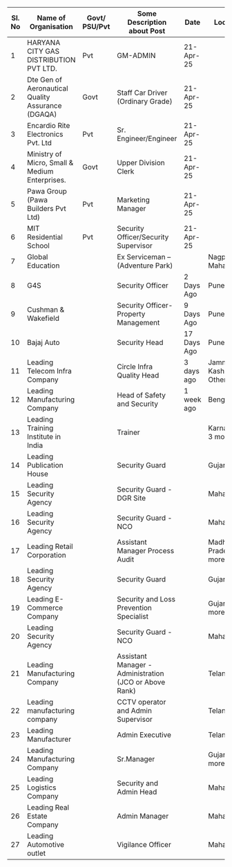 | Sl. No | Name of Organisation | Govt/ PSU/Pvt | Some Description about Post | Date | Location | Apply Link | Other Relevant Links |
|---|---|---|---|---|---|---|---|
| 1 | HARYANA CITY GAS DISTRIBUTION PVT LTD. | Pvt | GM-ADMIN | 21-Apr-25 |  | [DOWNLOAD](https://dgrindia.gov.in/writereaddata/media/documents/1Haryana%20City%20GasGMAdmin15042025.pdf) | Forward names through RSB/ZSB to DGR |
| 2 | Dte Gen of Aeronautical Quality Assurance (DGAQA) | Govt | Staff Car Driver (Ordinary Grade) | 21-Apr-25 |  | [DOWNLOAD](https://dgrindia.gov.in/writereaddata/media/documents/2DGAQAStaff%20Car%20DriverOG15042025.pdf) | Forward names through RSB/ZSB to DGR |
| 3 | Encardio Rite Electronics Pvt. Ltd | Pvt | Sr. Engineer/Engineer | 21-Apr-25 |  | [DOWNLOAD](https://dgrindia.gov.in/writereaddata/media/documents/3EncardioRiteSrEngineerEngineer15042025.pdf) | Forward names through RSB/ZSB to DGR |
| 4 | Ministry of Micro, Small & Medium Enterprises. | Govt | Upper Division Clerk | 21-Apr-25 |  | [DOWNLOAD](https://dgrindia.gov.in/writereaddata/media/documents/4MSMEUDC15042025.pdf) | Forward names through RSB/ZSB to DGR |
| 5 | Pawa Group (Pawa Builders Pvt Ltd) | Pvt | Marketing Manager | 21-Apr-25 |  | [DOWNLOAD](https://dgrindia.gov.in/writereaddata/media/documents/5Pawa%20GroupMarketing%20Manager15042025.pdf) | Forward names through RSB/ZSB to DGR |
| 6 | MIT Residential School | Pvt | Security Officer/Security Supervisor | 21-Apr-25 |  | [DOWNLOAD](https://dgrindia.gov.in/writereaddata/media/documents/6MIT%20ResidentialSecurity%20Officer15042025.pdf) | Forward names through RSB/ZSB to DGR |
| 7 | Global Education |  | Ex Serviceman – (Adventure Park) |  | Nagpur, Maharashtra | Apply now |  vaibhav.ghurde@globaledu.net.in, 7972882556 |
| 8 | G4S |  | Security Officer | 2 Days Ago | Pune |  |  |
| 9 | Cushman & Wakefield |  | Security Officer-Property Management | 9 Days Ago | Pune(Baner) |  |  |
| 10 | Bajaj Auto |  | Security Head | 17 Days Ago | Pune |  |  |
| 11 | Leading Telecom Infra Company |  | Circle Infra Quality Head | 3 days ago | Jammu and Kashmir - Other | [Apply Now](https://www.militarytocorp.com/job-seeker/login) | [View Details](https://www.militarytocorp.com/job-details/M2C10616) |
| 12 | Leading Manufacturing Company |  | Head of Safety and Security | 1 week ago | Bengaluru | [Apply Now](https://www.militarytocorp.com/job-seeker/login) | [View Details](https://www.militarytocorp.com/job-details/M2C10612) |
| 13 | Leading Training Institute in India |  | Trainer |  | Karnataka & 3 more | [View](https://www.cgresettlement.com/job/trainer--leading-training-institute-in-india- "View") |   |
| 14 | Leading Publication House |  | Security Guard |  | Gujarat | [View](https://www.cgresettlement.com/job/security-guard-leading-publication-house-in-khuntej,-gujarat "View") |   |
| 15 | Leading Security Agency |  | Security Guard - DGR Site |  | Maharashtra | [View](https://www.cgresettlement.com/job/security-guard---dgr-site-leading-security-agency-in-nashik "View") |   |
| 16 | Leading Security Agency |  | Security Guard - NCO |  | Maharashtra | [View](https://www.cgresettlement.com/job/security-guard---nco-leading-security-agency-at-mumbai "View") |   |
| 17 | Leading Retail Corporation |  | Assistant Manager Process Audit |  | Madhya Pradesh & 1 more | [View](https://www.cgresettlement.com/job/assistant-manager-process-audit-leading-retail-corporation- "View") |   |
| 18 | Leading Security Agency |  | Security Guard |  | Gujarat | [View](https://www.cgresettlement.com/job/security-guard--leading-security-agency-at-gujarat "View") |   |
| 19 | Leading E-Commerce Company |  | Security and Loss Prevention Specialist |  | Gujarat & 1 more | [View](https://www.cgresettlement.com/job/security-and-loss-prevention-specialist-leading-e-commerce-company-in-gujarat-&-odisha "View") |   |
| 20 | Leading Security Agency |  | Security Guard - NCO |  | Maharashtra | [View](https://www.cgresettlement.com/job/security-guard---nco-leading-security-agency-in-maharashtra "View") |   |
| 21 | Leading Manufacturing Company |  | Assistant Manager - Administration (JCO or Above Rank) |  | Telangana | [View](https://www.cgresettlement.com/job/assistant-manager---administration-(jco-or-above-rank)-leading-manufacturing-company-in-nizamabad- "View") |   |
| 22 | Leading manufacturing company |  | CCTV operator and Admin Supervisor |  | Telangana | [View](https://www.cgresettlement.com/job/cctv-operator-and-admin-supervisor-leading-manufacturing-company-in-hyderabad "View") |   |
| 23 | Leading Manufacturer |  | Admin Executive |  | Telangana | [View](https://www.cgresettlement.com/job/admin-executive-leading-manufacturer-in-hyderabad "View") |   |
| 24 | Leading Manufacturing Company |  | Sr.Manager |  | Gujarat & 1 more | [View](https://www.cgresettlement.com/job/sr.manager-leading-manufacturing-company- "View") |   |
| 25 | Leading Logistics Company |  | Security and Admin Head |  | Maharashtra | [View](https://www.cgresettlement.com/job/security-and-admin-head-leading-logistics-company "View") |   |
| 26 | Leading Real Estate Company |  | Admin Manager |  | Maharashtra | [View](https://www.cgresettlement.com/job/admin-manager--leading-real-estate-company-at-mumbai "View") |   |
| 27 | Leading Automotive outlet |  | Vigilance Officer |  | Maharashtra | [View](https://www.cgresettlement.com/job/vigilance-officer--leading-automotive-outlet-at-worli-,-mumbai "View") |   |
